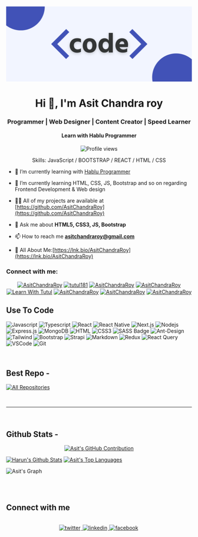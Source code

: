 ![I am AsitChandraRoy](https://github.com/AsitChandraRoy/AsitChandraRoy/blob/main/code1.png)

<h1 align="center">Hi 👋, I'm Asit Chandra roy</h1>
<h3 align="center">Programmer | Web Designer | Content Creator | Speed Learner</h3>
<h4 align="center">Learn with Hablu Programmer</h4>

<div align="center">

![Profile views](https://komarev.com/ghpvc/?username=AsitChandraRoy1&color=red)

Skills:  JavaScript / BOOTSTRAP / REACT / HTML / CSS

</div>

- 🔭 I’m currently learning with [Hablu Programmer](https://www.hablu-programmer.com/)

- 🌱 I’m currently learning HTML, CSS, JS, Bootstrap and so on regarding Frontend Development & Web design

- 👨‍💻 All of my projects are available at [https://github.com/AsitChandraRoy](https://github.com/AsitChandraRoy)

- 💬 Ask me about **HTML5, CSS3, JS, Bootstrap**

- 📫 How to reach me **asitchandraroy@gmail.com**

- 📄 All About Me:[https://lnk.bio/AsitChandraRoy](https://lnk.bio/AsitChandraRoy)

<h3 align="left">Connect with me:</h3>

<p align="center">
<a href="https://www.facebook.com/asitchandra.roy/" target="blank"><img align="center" src="https://raw.githubusercontent.com/rahuldkjain/github-profile-readme-generator/master/src/images/icons/Social/facebook.svg" alt="AsitChandraRoy" height="30" width="40" /></a>
<a href="https://twitter.com/asitchandraroy1" target="blank"><img align="center" src="https://raw.githubusercontent.com/rahuldkjain/github-profile-readme-generator/master/src/images/icons/Social/twitter.svg" alt="tutul181" height="30" width="40" /></a>
<a href="https://www.linkedin.com/in/asit-chandra-barman-368446123/" target="blank"><img align="center" src="https://raw.githubusercontent.com/rahuldkjain/github-profile-readme-generator/master/src/images/icons/Social/linked-in-alt.svg" alt="AsitChandraRoy" height="30" width="40" /></a>
<a href="https://codepen.io/" target="blank"><img align="center" src="https://raw.githubusercontent.com/rahuldkjain/github-profile-readme-generator/master/src/images/icons/Social/codepen.svg" alt="AsitChandraRoy" height="30" width="40" /></a>
<a href="https://www.youtube.com/channel/UClnOYEHaREeRi2Wrmb6vq_A/" target="blank"><img align="center" src="https://raw.githubusercontent.com/rahuldkjain/github-profile-readme-generator/master/src/images/icons/Social/youtube.svg" alt="Learn With Tutul" height="30" width="40" /></a>
<a href="https://www.instagram.com/asitchandrabarman/" target="blank"><img align="center" src="https://raw.githubusercontent.com/rahuldkjain/github-profile-readme-generator/master/src/images/icons/Social/instagram.svg" alt="AsitChandraRoy" height="30" width="40" /></a>
<a href="https://dribbble.com/AsitChandraBarman/" target="blank"><img align="center" src="https://raw.githubusercontent.com/rahuldkjain/github-profile-readme-generator/master/src/images/icons/Social/dribbble.svg" alt="AsitChandraRoy" height="30" width="40" /></a>
<a href="https://www.behance.net/asitchbarman/" target="blank"><img align="center" src="https://raw.githubusercontent.com/rahuldkjain/github-profile-readme-generator/master/src/images/icons/Social/behance.svg" alt="AsitChandraRoy" height="30" width="40" /></a>
</p>

## Use To Code

![Javascript](https://img.shields.io/badge/Javascript-F0DB4F?style=for-the-badge&labelColor=black&logo=javascript&logoColor=F0DB4F)
![Typescript](https://img.shields.io/badge/Typescript-007acc?style=for-the-badge&labelColor=black&logo=typescript&logoColor=007acc)
![React](https://img.shields.io/badge/-React-61DBFB?style=for-the-badge&labelColor=black&logo=react&logoColor=61DBFB)
![React Native](https://img.shields.io/badge/React_Native-20232A?style=for-the-badge&logo=react&logoColor=61DAFB)
![Next.js](https://img.shields.io/badge/next.js-000000?style=for-the-badge&logo=nextdotjs&logoColor=white)
![Nodejs](https://img.shields.io/badge/Nodejs-3C873A?style=for-the-badge&labelColor=black&logo=node.js&logoColor=3C873A)
![Express.js](https://img.shields.io/badge/Express.js-000000?style=for-the-badge&logo=express&logoColor=white)
![MongoDB](https://img.shields.io/badge/MongoDB-4EA94B?style=for-the-badge&logo=mongodb&logoColor=white)
![HTML](https://img.shields.io/badge/HTML5-E34F26?style=for-the-badge&logo=html5&logoColor=white)
![CSS3](https://img.shields.io/badge/CSS3-1572B6?style=for-the-badge&logo=css3&logoColor=white)
![SASS Badge](https://img.shields.io/badge/Sass-CC6699?style=for-the-badge&logo=sass&logoColor=white)
![Ant-Design](https://img.shields.io/badge/AntDesign-0170FE?style=for-the-badge&logo=antdesign&logoColor=white)
![Tailwind](https://img.shields.io/badge/Tailwind_CSS-092749?style=for-the-badge&logo=tailwindcss&logoColor=06B6D4&labelColor=000000)
![Bootstrap](https://img.shields.io/badge/Bootstrap-563D7C?style=for-the-badge&logo=bootstrap&logoColor=white)
![Strapi](https://img.shields.io/badge/strapi-2E7EEA?style=for-the-badge&logo=strapi&logoColor=white)
![Markdown](https://img.shields.io/badge/Markdown-000000?style=for-the-badge&logo=markdown&logoColor=white)
![Redux](https://img.shields.io/badge/Redux-593D88?style=for-the-badge&logo=redux&logoColor=white)
![React Query](https://img.shields.io/badge/-React_Query-FF4154?style=for-the-badge&logo=react%20query&logoColor=white)
![VSCode](https://img.shields.io/badge/Visual_Studio-0078d7?style=for-the-badge&logo=visual%20studio&logoColor=white)
![Git](https://img.shields.io/badge/Git-F05032?style=for-the-badge&logo=git&logoColor=white)

<br/>

## Best Repo -

[](https://github.com/AsitChandraRoy/Project_1)

<p align="left">
  <a href="https://github.com/AsitChandraRoy?tab=repositories" target="_blank"><img alt="All Repositories" title="All Repositories" src="https://img.shields.io/badge/-All%20Repos-2962FF?style=for-the-badge&logo=koding&logoColor=white"/></a>
</p>

<br/>
<hr/>
<br/>

## Github Stats -

<p align="center">
  <a href="https://github.com/AsitChandraRoy">
    <img src="https://github-profile-summary-cards.vercel.app/api/cards/profile-details?username=AsitChandraRoy&theme=radical" alt="Asit's GitHub Contribution"/>
  </a>
</p>

<a> 
    <a href="https://github.com/AsitChandraRoy"><img alt="Harun's Github Stats" src="https://denvercoder1-github-readme-stats.vercel.app/api?username=AsitChandraRoy&show_icons=true&count_private=true&theme=react&border_color=7F3FBF&bg_color=0D1117&title_color=F85D7F&icon_color=F8D866" height="192px" width="49.5%"/></a>
  <a href="https://github.com/AsitChandraRoy"><img alt="Asit's Top Languages" src="https://denvercoder1-github-readme-stats.vercel.app/api/top-langs/?username=AsitChandraRoy&langs_count=8&layout=compact&theme=react&border_color=7F3FBF&bg_color=0D1117&title_color=F85D7F&icon_color=F8D866" height="192px" width="49.5%"/></a>
  <br/>
</a>

![Asit's Graph](https://github-readme-activity-graph.vercel.app/graph?username=AsitChandraRoy&custom_title=Asit's%20GitHub%20Activity%20Graph&bg_color=0D1117&color=7F3FBF&line=7F3FBF&point=7F3FBF&area_color=FFFFFF&title_color=FFFFFF&area=true)

<br/>

<br/>

## Connect with me

<div align="center">
<br/>
<a href="https://twitter.com/asitchandraroy1" target="_blank">
<img src=https://img.shields.io/badge/twitter-%2300acee.svg?&style=for-the-badge&logo=twitter&logoColor=white alt=twitter style="margin-bottom: 5px; margin-right: 2px;" />
</a>
<a href="https://www.linkedin.com/in/asit-chandra-barman-368446123/" target="_blank">
<img src=https://img.shields.io/badge/linkedin-%231E77B5.svg?&style=for-the-badge&logo=linkedin&logoColor=white alt=linkedin style="margin-bottom: 5px; margin-right: 2px;" />
</a>
<a href="https://www.facebook.com/asitchandra.roy/" target="_blank">
<img src=https://img.shields.io/badge/facebook-%232E87FB.svg?&style=for-the-badge&logo=facebook&logoColor=white alt=facebook style="margin-bottom: 5px; margin-right: 2px;" />
</a>  
</div>
